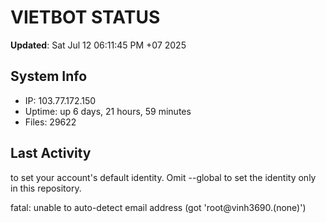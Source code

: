 # VIETBOT STATUS
**Updated**: Sat Jul 12 06:11:45 PM +07 2025

## System Info
- IP: 103.77.172.150
- Uptime: up 6 days, 21 hours, 59 minutes
- Files: 29622

## Last Activity

to set your account's default identity.
Omit --global to set the identity only in this repository.

fatal: unable to auto-detect email address (got 'root@vinh3690.(none)')
